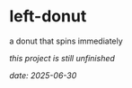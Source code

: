 # left-donut
a donut that spins immediately

*this project is still unfinished*

*date: 2025-06-30*
